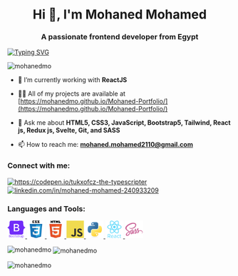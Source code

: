 
<h1 align="center">Hi 👋, I'm Mohaned Mohamed</h1>
<h3 align="center">A passionate frontend developer from Egypt</h3>

[![Typing SVG](https://readme-typing-svg.herokuapp.com?size=35&lines=Welcome+To+My+Profile)](https://git.io/typing-svg)

<p align="left"> <img src="https://komarev.com/ghpvc/?username=mohanedmo&label=Profile%20views&color=0e75b6&style=flat" alt="mohanedmo" /> </p>

- 🌱 I’m currently working with **ReactJS**

- 👨‍💻 All of my projects are available at [https://mohanedmo.github.io/Mohaned-Portfolio/](https://mohanedmo.github.io/Mohaned-Portfolio/)

- 💬 Ask me about **HTML5, CSS3, JavaScript, Bootstrap5, Tailwind, React js, Redux js, Svelte, Git, and SASS**

- 📫 How to reach me: **mohaned.mohamed2110@gmail.com**

<h3 align="left">Connect with me:</h3>
<p align="left">
<a href="https://codepen.io/https://codepen.io/tukxofcz-the-typescripter" target="blank"><img align="center" src="https://raw.githubusercontent.com/rahuldkjain/github-profile-readme-generator/master/src/images/icons/Social/codepen.svg" alt="https://codepen.io/tukxofcz-the-typescripter" height="30" width="40" /></a>
<a href="https://linkedin.com/in/linkedin.com/in/mohaned-mohamed-240933209" target="blank"><img align="center" src="https://raw.githubusercontent.com/rahuldkjain/github-profile-readme-generator/master/src/images/icons/Social/linked-in-alt.svg" alt="linkedin.com/in/mohaned-mohamed-240933209" height="30" width="40" /></a>
</p>

<h3 align="left">Languages and Tools:</h3>
<p align="left"> <a href="https://getbootstrap.com" target="_blank" rel="noreferrer"> <img src="https://raw.githubusercontent.com/devicons/devicon/master/icons/bootstrap/bootstrap-plain-wordmark.svg" alt="bootstrap" width="40" height="40"/> </a> <a href="https://www.w3schools.com/css/" target="_blank" rel="noreferrer"> <img src="https://raw.githubusercontent.com/devicons/devicon/master/icons/css3/css3-original-wordmark.svg" alt="css3" width="40" height="40"/> </a> <a href="https://www.w3.org/html/" target="_blank" rel="noreferrer"> <img src="https://raw.githubusercontent.com/devicons/devicon/master/icons/html5/html5-original-wordmark.svg" alt="html5" width="40" height="40"/> </a> <a href="https://developer.mozilla.org/en-US/docs/Web/JavaScript" target="_blank" rel="noreferrer"> <img src="https://raw.githubusercontent.com/devicons/devicon/master/icons/javascript/javascript-original.svg" alt="javascript" width="40" height="40"/> </a> <a href="https://www.python.org" target="_blank" rel="noreferrer"> <img src="https://raw.githubusercontent.com/devicons/devicon/master/icons/python/python-original.svg" alt="python" width="40" height="40"/> </a> <a href="https://reactjs.org/" target="_blank" rel="noreferrer"> <img src="https://raw.githubusercontent.com/devicons/devicon/master/icons/react/react-original-wordmark.svg" alt="react" width="40" height="40"/> </a> <a href="https://sass-lang.com" target="_blank" rel="noreferrer"> <img src="https://raw.githubusercontent.com/devicons/devicon/master/icons/sass/sass-original.svg" alt="sass" width="40" height="40"/> </a> </p>

<p><img align="left" src="https://github-readme-stats.vercel.app/api/top-langs?username=mohanedmo&show_icons=true&locale=en&layout=compact" alt="mohanedmo" /></p>

<p>&nbsp;<img align="center" src="https://github-readme-stats.vercel.app/api?username=mohanedmo&show_icons=true&locale=en" alt="mohanedmo" /></p>

<p><img align="center" src="https://github-readme-streak-stats.herokuapp.com/?user=mohanedmo&" alt="mohanedmo" /></p>

